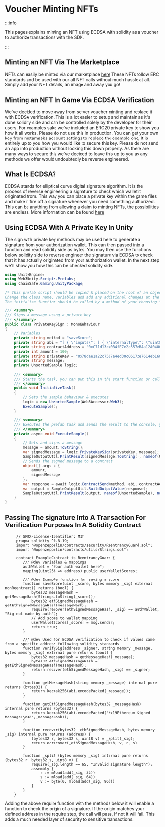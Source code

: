 ﻿---
slug: /current/voucher-minting-nfts
sidebar_position: 10
sidebar_label: Voucher Minting NFTs
---


# Voucher Minting NFTs

:::info

This pages explains minting an NFT using ECDSA with solidity as a voucher to authorize transactions with the SDK.

:::
## Minting an NFT Via The Marketplace
NFTs can easily be minted via our marketplace [here](https://marketplace.chainsafe.io/) These NFTs follow ERC standards and be used with our all NFT calls without much hassle at all. Simply add your NFT details, an image and away you go!

## Minting an NFT In Game Via ECDSA Verification
We've decided to move away from server voucher minting and replace it with ECDSA verification. This is a lot easier to setup and maintain as it's done solidity side and can be controlled solely by the developer for their users. For examples sake we've included an ERC20 private key to show you how it all works. Please do not use this in production. You can get your own key from metamasks account settings to replace the example one, It is entirely up to you how you would like to secure this key. Please do not send an app into production without locking this down properly. As there are many ways to secure this we've decided to leave this up to you as any methods we offer would undoubtedly be reverse engineered.

## What Is ECDSA?
ECDSA stands for elliptical curve digital signature algorithm. It is the process of reverse engineering a signature to check which wallet it originated from. This way you can place a private key within the game files and make it fire off a signature whenever you need something authorized. This can be anything from allowing a claim to minting NFTs, the possibilities are endless. More information can be found [here](https://cryptobook.nakov.com/digital-signatures/ecdsa-sign-verify-messages)

## Using ECDSA With A Private Key In Unity
The sign with private key methods may be used here to generate a signature from your authorization wallet. This can then passed into a function and read solidity side as bytes. You may then use the functions below solidity side to reverse engineer the signature via ECDSA to check that it has actually originated from your authorization wallet. In the next step we'll show you how this can be checked solidity side.

```csharp
using UnityEngine;
using Web3Unity.Scripts.Prefabs;
using ChainSafe.Gaming.UnityPackage;

/* This prefab script should be copied & placed on the root of an object.
Change the class name, variables and add any additional changes at the end of the execute function.
The initialize function should be called by a method of your choosing */

/// <summary>
/// Signs a message using a private key
/// </summary>
public class PrivateKeySign : MonoBehaviour
{
    // Variables
    private string method = "saveScore";
    private string abi = "[ { \"inputs\": [ { \"internalType\": \"uint8\", \"name\": \"_myArg\", \"type\": \"uint8\" } ], \"name\": \"addTotal\", \"outputs\": [], \"stateMutability\": \"nonpayable\", \"type\": \"function\" }, { \"inputs\": [], \"name\": \"myTotal\", \"outputs\": [ { \"internalType\": \"uint256\", \"name\": \"\", \"type\": \"uint256\" } ], \"stateMutability\": \"view\", \"type\": \"function\" } ]";
    private string contractAddress = "0xC71d13c40B4fE7e2c557eBAa12A0400dd4Df76C9";
    private int amount = 100;
    private string privateKey = "0x78dae1a22c7507a4ed30c06172e7614eb168d3546c13856340771e63ad3c0081";
    private string message;
    private UnsortedSample logic;
    
    /// <summary>
    /// Starts the task, you can put this in the start function or call it from a button/event
    /// </summary>
    public void InitializeTask()
    {
        // Sets the sample behaviour & executes
        logic = new UnsortedSample(Web3Accessor.Web3);
        ExecuteSample();
    }
    
    /// <summary>
    /// Executes the prefab task and sends the result to the console, you can also save this into a variable for later use
    /// </summary>
    private async void ExecuteSample()
    {
        // Sets and signs a message
        message = amount.ToString();
        var signedMessage = logic.PrivateKeySign(privateKey, message);
        SampleOutputUtil.PrintResult(signedMessage.ToString(), nameof(UnsortedSample), nameof(UnsortedSample.PrivateKeySign));
        // Sends the signed message to a contract
        object[] args = {
            amount,
            signedMessage
        };
        var response = await logic.ContractSend(method, abi, contractAddress, args);
        var output = SampleOutputUtil.BuildOutputValue(response);
        SampleOutputUtil.PrintResult(output, nameof(UnsortedSample), nameof(UnsortedSample.ContractSend));
    }
}
```

## Passing The signature Into A Transaction For Verification Purposes In A Solidity Contract
```solidity
     // SPDX-License-Identifier: MIT
     pragma solidity ^0.8.19;
     import "@openzeppelin/contracts/security/ReentrancyGuard.sol";
     import "@openzeppelin/contracts/utils/Strings.sol";

     contract ExampleContract is ReentrancyGuard {
        /// @dev Variables & mappings
        authWallet = "Your auth wallet here";
        mapping(uint256 => address) public userWalletScores;

        /// @dev Example function for saving a score
        function saveScore(uint _score, bytes memory _sig) external nonReentrant() returns (bool) {
            bytes32 messageHash = getMessageHash(Strings.toString(_score));
            bytes32 ethSignedMessageHash = getEthSignedMessageHash(messageHash);
            require(recover(ethSignedMessageHash, _sig) == authWallet, "Sig not made by auth");
            // Add score to wallet mapping
            userWalletScores[_score] = msg.sender;
            return true;
        }

        /// @dev Used for ECDSA verification to check if values came from a specific address following solidity standards
        function VerifySig(address _signer, string memory _message, bytes memory _sig) external pure returns (bool) {
            bytes32 messageHash = getMessageHash(_message);
            bytes32 ethSignedMessageHash = getEthSignedMessageHash(messageHash);
            return recover(ethSignedMessageHash, _sig) == _signer;
        }

        function getMessageHash(string memory _message) internal pure returns (bytes32) {
            return keccak256(abi.encodePacked(_message));
        }

        function getEthSignedMessageHash(bytes32 _messageHash) internal pure returns (bytes32) {
            return keccak256(abi.encodePacked("\x19Ethereum Signed Message:\n32",_messageHash));
        }

        function recover(bytes32 _ethSignedMessageHash, bytes memory _sig) internal pure returns (address) {
            (bytes32 r, bytes32 s, uint8 v) = _split(_sig);
            return ecrecover(_ethSignedMessageHash, v, r, s);
        }

        function _split (bytes memory _sig) internal pure returns (bytes32 r, bytes32 s, uint8 v) {
            require(_sig.length == 65, "Invalid signature length");
            assembly {
                r := mload(add(_sig, 32))
                s := mload(add(_sig, 64))
                v := byte(0, mload(add(_sig, 96)))
            }
        }
    }
```

Adding the above require function with the methods below it will enable a function to check the origin of a signature. If the origin matches your defined address in the require step, the call will pass, If not it will fail. This adds a much needed layer of security to sensitive transactions.
